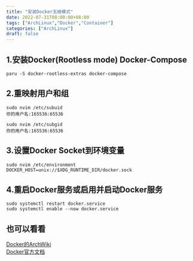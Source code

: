 ```yaml
---
title: "安装Docker无根模式"
date: 2022-07-31T08:00:00+08:00
tags: ["ArchLinux","Docker","Container"]
categories: ["ArchLinux"]
draft: false
---
```


## 1.安装Docker(Rootless mode) Docker-Compose

`paru -S docker-rootless-extras docker-compose`

## 2.重映射用户和组

`sudo nvim /etc/subuid`  
`你的用户名:165536:65536`

`sudo nvim /etc/subgid`  
`你的用户名:165536:65536`

## 3.设置Docker Socket到环境变量

`sudo nvim /etc/environment`  
`DOCKER_HOST=unix://$XDG_RUNTIME_DIR/docker.sock`

## 4.重启Docker服务或启用并启动Docker服务

`sudo systemctl restart docker.service`  
`sudo systemctl enable --now docker.service`

## 也可以看看

[Docker的ArchWiki](https://wiki.archlinux.org/title/Docker)  
[Docker官方文档](https://docs.docker.com/)